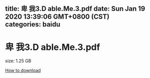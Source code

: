 
title: 卑 我3.D able.Me.3.pdf
date: Sun Jan 19 2020 13:39:06 GMT+0800 (CST)    
categories: baidu
---

# 卑 我3.D able.Me.3.pdf
size: 1.25 GB
 
 

[How to download](https://bpcam.bemobtrk.com/go/2ceec3aa-1ca2-46d6-b9ff-aaa5c184517c?jno=546)